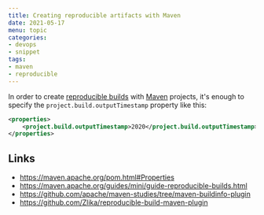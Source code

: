 ```yaml
---
title: Creating reproducible artifacts with Maven
date: 2021-05-17
menu: topic
categories:
- devops
- snippet
tags:
- maven
- reproducible
---
```


In order to create [reproducible builds](https://reproducible-builds.org/) with [Maven](https://maven.apache.org/) projects, it's enough to specify the `project.build.outputTimestamp` property like this:

```xml
<properties>
    <project.build.outputTimestamp>2020</project.build.outputTimestamp>
</properties>
```

## Links

- https://maven.apache.org/pom.html#Properties
- https://maven.apache.org/guides/mini/guide-reproducible-builds.html
- https://github.com/apache/maven-studies/tree/maven-buildinfo-plugin
- https://github.com/Zlika/reproducible-build-maven-plugin
